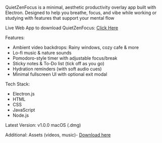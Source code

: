 QuietZenFocus is a minimal, aesthetic productivity overlay app built with Electron.
Designed to help you breathe, focus, and vibe while working or studying with features that support your mental flow

Live Web App to download QuietZenFocus: [Click Here](https://quietzenfocus.netlify.app)

Features:
- Ambient video backdrops: Rainy windows, cozy cafe & more
- Lo-fi music & nature sounds 
- Pomodoro-style timer with adjustable focus/break
- Sticky notes & To-Do list (tick off as you go)
- Hydration reminders (with soft audio cues)
- Minimal fullscreen UI with optional exit modal

Tech Stack:
- Electron.js
- HTML
- CSS
- JavaScript
- Node.js

Latest Version: v1.0.0
macOS (.dmg)

Additional:
Assets (videos, music)- [Download here](https://drive.google.com/drive/folders/1EwxI1DE_JrQZQPftcz7LYN7phVWB8qHV?usp=share_link) 

